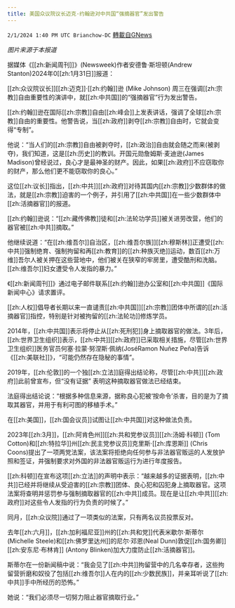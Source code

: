 ```yaml
---
title: 美国众议院议长迈克·约翰逊对中共国“强摘器官”发出警告
---
```

`2/1/2024 1:40 PM UTC Brianchow-DC` [轉載自GNews](https://gnews.org/articles/2273512)

*图片来源于本报道*

据媒体《[[zh:新闻周刊]]》(Newsweek)作者安德鲁·斯坦顿(Andrew Stanton)2024年0[[zh:1月31日]]报道：

[[zh:众议院议长]][[zh:迈克]]·[[zh:约翰]]逊 (Mike Johnson) 周三在强调[[zh:宗教]]自由重要性的演讲中，就[[zh:中共国]]的“强摘器官”行为发出警告。

[[zh:约翰]]逊在国际[[zh:宗教]]自由[[zh:峰会]]上发表讲话，强调了全球[[zh:宗教]]自由的重要性。他警告说，当[[zh:政府]]剥夺[[zh:宗教]]自由时，它就会变得“专制”。

他说：“当人们的[[zh:宗教]]自由被剥夺时，[[zh:政治]]自由就会随之而来(被剥夺)，我们知道，这是[[zh:历史]]的教训。开国元勋詹姆斯·麦迪逊(James Madison)曾经说过，良心才是最神圣的财产。因此，如果[[zh:政府]]不应窃取你的财产，那么他们更不能窃取你的良心。”

这位[[zh:议长]]指出，[[zh:中共]][[zh:政府]]对待其国内[[zh:宗教]]少数群体的做法，就是[[zh:宗教]]迫害的一个例子，并引用了[[zh:中共国]]在一些少数群体中[[zh:活摘器官]]的报道。

[[zh:约翰]]逊说：“[[zh:藏传佛教]]徒和[[zh:法轮功学员]]被关进劳改营，他们的器官被[[zh:中共]]摘取。”

他继续说道：“在[[zh:维吾尔]]自治区，[[zh:维吾尔族]][[zh:穆斯林]]正遭受[[zh:中共]]强制绝育、强制拘留和再[[zh:教育]]的[[zh:种族灭绝]]运动，数百[[zh:万维]]吾尔人被关押在这些营地中，他们被关在狭窄的牢房里，遭受酷刑和洗脑。[[zh:维吾尔]]妇女遭受令人发指的暴力。”

《[[zh:新闻周刊]]》通过电子邮件联系[[zh:约翰]]逊办公室和[[zh:中共国]]《国际新闻中心》请求置评。

[[zh:人权]]倡导者长期以来一直谴责[[zh:中共国]][[zh:宗教]]团体中所谓的[[zh:活摘器官]]指控，特别是针对被拘留的[[zh:法轮功]]修炼学员。

2014年，[[zh:中共国]]表示将停止从[[zh:死刑犯]]身上摘取器官的做法。3年后，[[zh:世界卫生组织]]表示，[[zh:中共]][[zh:政府]]已采取相关措施，尽管[[zh:世界卫生组织]]医务官员何塞·拉蒙·努涅斯·佩纳(JoséRamon Nuñez Peña)告诉《[[zh:美联社]]》，“可能仍然存在隐秘的事情”。

2019年，[[zh:伦敦]]的一个独[[zh:立法]]庭得出结论称，尽管[[zh:中共]][[zh:政府]]此前曾宣布，但“没有证据” 表明这种摘取器官做法已经结束。

法庭得出结论说：“根据多种信息来源，据称良心犯被‘按命令’杀害，目的是为了摘取其器官，并用于有利可图的移植手术。”

在[[zh:美国]]，[[zh:国会议员]]试图让[[zh:中共国]]对这种做法负责。

2023年[[zh:3月]]，[[zh:阿肯色州]][[zh:共和党参议员]][[zh:汤姆·科顿]] (Tom Cotton)和[[zh:特拉华]]州[[zh:民主党参议员]]克里斯·[[zh:库恩斯]] (Chris Coons)提出了一项两党法案，该法案将拒绝向任何参与非法器官贩运的人发放护照和签证，并强制要求对外国的非法器官贩运行为进行年度报告。

[[zh:科顿]]在宣布这项[[zh:立法]]的声明中表示：“越来越多的证据表明，[[zh:中共]]已经并将继续从受迫害的[[zh:宗教]]团体、良心犯和囚犯身上摘取器官。这项法案将查明并惩罚参与强制摘取器官的[[zh:中共]]成员。现在是让[[zh:中共]][[zh:政府]]对这些令人发指的行为负责的时候了。”

同月，[[zh:众议院]]通过了一项类似的法案，只有两名议员投票反对。

去年[[zh:六月]]，[[zh:加利福尼亚]]州的[[zh:共和党]]代表米歇尔·斯蒂尔(Michelle Steele)和[[zh:佛罗里达州]]的尼尔·邓恩(Neal Dunn)敦促[[zh:国务卿]][[zh:安东尼·布林肯]] (Antony Blinken)加大力度防止[[zh:活摘器官]]。

斯蒂尔在一份新闻稿中说：“我会见了[[zh:中共]]拘留营中的几名幸存者，这些拘留营折磨和奴役了包括[[zh:维吾尔]]人在内的[[zh:少数民族]]，并亲耳听说了[[zh:中共]]手中所经历的恐怖。”

她说：“我们必须尽一切努力阻止器官摘取行业。”
